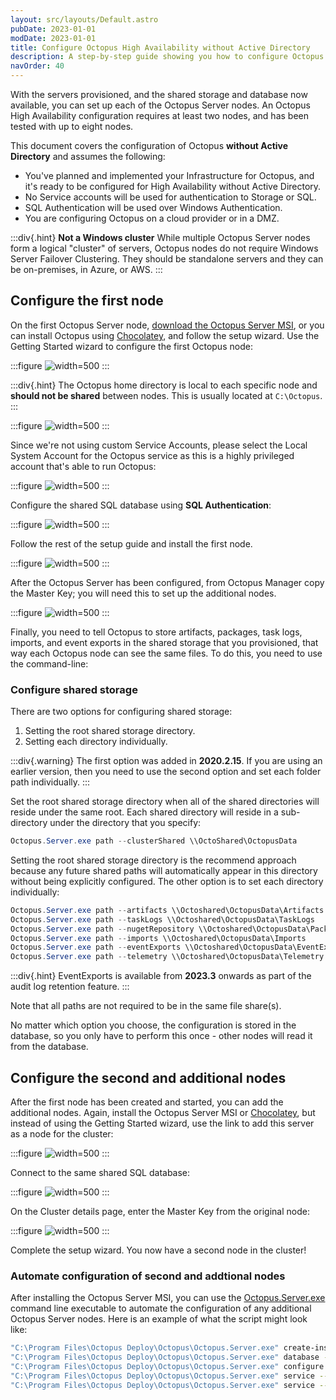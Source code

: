 ```yaml
---
layout: src/layouts/Default.astro
pubDate: 2023-01-01
modDate: 2023-01-01
title: Configure Octopus High Availability without Active Directory
description: A step-by-step guide showing you how to configure Octopus in High-Availability without using Active Directory.
navOrder: 40
---
```


With the servers provisioned, and the shared storage and database now available, you can set up each of the Octopus Server nodes. An Octopus High Availability configuration requires at least two nodes, and has been tested with up to eight nodes.

This document covers the configuration of Octopus **without Active Directory** and assumes the following:

- You've planned and implemented your Infrastructure for Octopus, and it's ready to be configured for High Availability without Active Directory.
- No Service accounts will be used for authentication to Storage or SQL.
- SQL Authentication will be used over Windows Authentication.
- You are configuring Octopus on a cloud provider or in a DMZ.

:::div{.hint}
**Not a Windows cluster**
While multiple Octopus Server nodes form a logical "cluster" of servers, Octopus nodes do not require Windows Server Failover Clustering. They should be standalone servers and they can be on-premises, in Azure, or AWS.
:::

## Configure the first node

On the first Octopus Server node, [download the Octopus Server MSI](https://octopus.com/downloads), or you can install Octopus using [Chocolatey](https://community.chocolatey.org/packages/OctopusDeploy), and follow the setup wizard. Use the Getting Started wizard to configure the first Octopus node:

:::figure
![](/docs/administration/high-availability/configure/images/getting-started.png "width=500")
:::

:::div{.hint}
The Octopus home directory is local to each specific node and **should not be shared** between nodes. This is usually located at `C:\Octopus`.
:::

:::figure
![](/docs/administration/high-availability/configure/images/home.png "width=500")
:::

Since we're not using custom Service Accounts, please select the Local System Account for the Octopus service as this is a highly privileged account that's able to run Octopus:

:::figure
![](/docs/administration/high-availability/configure/images/wizard-local-system.png "width=500")
:::

Configure the shared SQL database using **SQL Authentication**:

:::figure
![](/docs/administration/high-availability/configure/images/wizard-sql-no-service-account.png "width=500")
:::

Follow the rest of the setup guide and install the first node.

:::figure
![](/docs/administration/high-availability/configure/images/wizard-install-no-service-account.png "width=500")
:::

After the Octopus Server has been configured, from Octopus Manager copy the Master Key; you will need this to set up the additional nodes.

:::figure
![](/docs/administration/high-availability/configure/images/wizard-master-key.png "width=500")
:::

Finally, you need to tell Octopus to store artifacts, packages, task logs, imports, and event exports in the shared storage that you provisioned, that way each Octopus node can see the same files. To do this, you need to use the command-line:

### Configure shared storage

There are two options for configuring shared storage: 
1. Setting the root shared storage directory.
2. Setting each directory individually.

:::div{.warning}
The first option was added in **2020.2.15**. If you are using an earlier version, then you need to use the second option and set each folder path individually.
:::

Set the root shared storage directory when all of the shared directories will reside under the same root. Each shared directory will reside in a sub-directory under the directory that you specify:

```powershell
Octopus.Server.exe path --clusterShared \\OctoShared\OctopusData
```

Setting the root shared storage directory is the recommend approach because any future shared paths will automatically appear in this directory without being explicitly configured. The other option is to set each directory individually:

```powershell
Octopus.Server.exe path --artifacts \\Octoshared\OctopusData\Artifacts
Octopus.Server.exe path --taskLogs \\Octoshared\OctopusData\TaskLogs
Octopus.Server.exe path --nugetRepository \\Octoshared\OctopusData\Packages
Octopus.Server.exe path --imports \\Octoshared\OctopusData\Imports
Octopus.Server.exe path --eventExports \\Octoshared\OctopusData\EventExports
Octopus.Server.exe path --telemetry \\Octoshared\OctopusData\Telemetry
```
:::div{.hint}
EventExports is available from **2023.3** onwards as part of the audit log retention feature.
:::

Note that all paths are not required to be in the same file share(s).

No matter which option you choose, the configuration is stored in the database, so you only have to perform this once - other nodes will read it from the database.

## Configure the second and additional nodes

After the first node has been created and started, you can add the additional nodes. Again, install the Octopus Server MSI or [Chocolatey](https://community.chocolatey.org/packages/OctopusDeploy), but instead of using the Getting Started wizard, use the link to add this server as a node for the cluster:

:::figure
![](/docs/administration/high-availability/configure/images/wizard-high-availability.png "width=500")
:::

Connect to the same shared SQL database:

:::figure
![](/docs/administration/high-availability/configure/images/wizard-sql-no-service-account.png "width=500")
:::

On the Cluster details page, enter the Master Key from the original node:

:::figure
![](/docs/administration/high-availability/configure/images/wizard-second-node.png "width=500")
:::

Complete the setup wizard. You now have a second node in the cluster!

### Automate configuration of second and addtional nodes

After installing the Octopus Server MSI, you can use the [Octopus.Server.exe](/docs/octopus-rest-api/octopus.server.exe-command-line) command line executable to automate the configuration of any additional Octopus Server nodes. Here is an example of what the script might look like:

```bash
"C:\Program Files\Octopus Deploy\Octopus\Octopus.Server.exe" create-instance --instance "Default" --config "C:\Octopus\OctopusServer.config"
"C:\Program Files\Octopus Deploy\Octopus\Octopus.Server.exe" database --instance "Default" --masterKey "MASTER_KEY" --connectionString "Data Source=octopus-server-ha-db;Initial Catalog=OctopusDeploy-OctopusServer;Integrated Security=False;User ID=admin;Password=MY_PASSWORD"
"C:\Program Files\Octopus Deploy\Octopus\Octopus.Server.exe" configure --instance "Default" --webForceSSL "False" --webListenPrefixes "http://localhost:80/" --commsListenPort "10943"
"C:\Program Files\Octopus Deploy\Octopus\Octopus.Server.exe" service --instance "Default" --stop
"C:\Program Files\Octopus Deploy\Octopus\Octopus.Server.exe" service --instance "Default" --install --reconfigure --start
```
